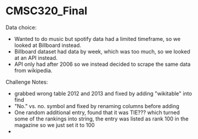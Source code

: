 # CMSC320_Final
Data choice:
  - Wanted to do music but spotify data had a limited timeframe, so we looked at Billboard instead.
  - Billboard dataset had data by week, which was too much, so we looked at an API instead.
  - API only had after 2006 so we instead decided to scrape the same data from wikipedia. 
  
Challenge Notes:
 - grabbed wrong table 2012 and 2013 and fixed by adding "wikitable" into find
 - "No." vs. no. symbol and fixed by renaming columns before adding 
 - One random additional entry, found that it was TIE??? which turned some of the rankings into string, the entry was listed as rank 100 in the magazine so we just set it to 100
 -  
